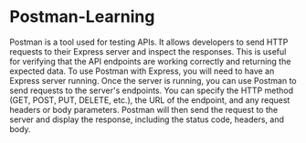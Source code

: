 # Postman-Learning
Postman is a tool used for testing APIs. It allows developers to send HTTP requests to their Express server and inspect the responses. This is useful for verifying that the API endpoints are working correctly and returning the expected data.
To use Postman with Express, you will need to have an Express server running. Once the server is running, you can use Postman to send requests to the server's endpoints. You can specify the HTTP method (GET, POST, PUT, DELETE, etc.), the URL of the endpoint, and any request headers or body parameters. Postman will then send the request to the server and display the response, including the status code, headers, and body.
